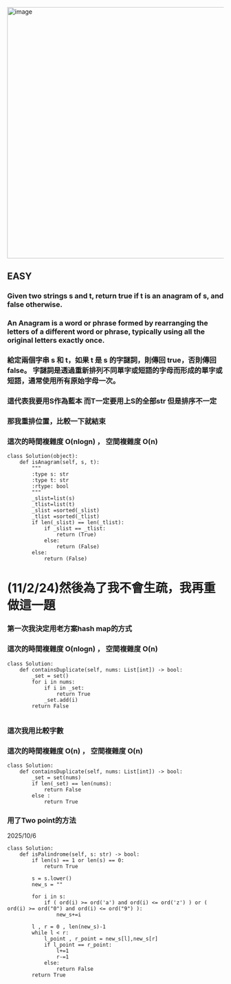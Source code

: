 <img width="921" height="583" alt="image" src="https://github.com/user-attachments/assets/ffaf179f-2f8a-4eef-b8ce-7198a9397ce5" />

## EASY
### Given two strings s and t, return true if t is an anagram of s, and false otherwise.
### An Anagram is a word or phrase formed by rearranging the letters of a different word or phrase, typically using all the original letters exactly once.
### 給定兩個字串 s 和 t，如果 t 是 s 的字謎詞，則傳回 true，否則傳回 false。 字謎詞是透過重新排列不同單字或短語的字母而形成的單字或短語，通常使用所有原始字母一次。

### 這代表我要用S作為藍本 而T一定要用上S的全部str 但是排序不一定
### 那我重排位置，比較一下就結束
### 這次的時間複雜度 O(nlogn) ， 空間複雜度 O(n)

```
class Solution(object):
    def isAnagram(self, s, t):
        """
        :type s: str
        :type t: str
        :rtype: bool
        """
        _slist=list(s)
        _tlist=list(t)
        _slist =sorted(_slist)
        _tlist =sorted(_tlist)
        if len(_slist) == len(_tlist):
            if _slist == _tlist:
                return (True)
            else:
                return (False)
        else:
            return (False)
```



# (11/2/24)然後為了我不會生疏，我再重做這一題
### 第一次我決定用老方案hash map的方式
### 這次的時間複雜度 O(nlogn) ， 空間複雜度 O(n)
```
class Solution:
    def containsDuplicate(self, nums: List[int]) -> bool:
        _set = set()
        for i in nums:
            if i in _set:
                return True
            _set.add(i)
        return False
        
```

### 這次我用比較字數
### 這次的時間複雜度 O(n) ， 空間複雜度 O(n) 
```
class Solution:
    def containsDuplicate(self, nums: List[int]) -> bool:
        _set = set(nums)
        if len(_set) == len(nums):
            return False
        else :
            return True
```

### 用了Two point的方法
2025/10/6
```
class Solution:
    def isPalindrome(self, s: str) -> bool:
        if len(s) == 1 or len(s) == 0:
            return True
        
        s = s.lower()
        new_s = ""
        
        for i in s:
            if ( ord(i) >= ord('a') and ord(i) <= ord('z') ) or ( ord(i) >= ord("0") and ord(i) <= ord("9") ):
                new_s+=i
        
        l , r = 0 , len(new_s)-1
        while l < r:
            l_point , r_point = new_s[l],new_s[r]
            if l_point == r_point:
                l+=1
                r-=1
            else:
                return False
        return True
```
